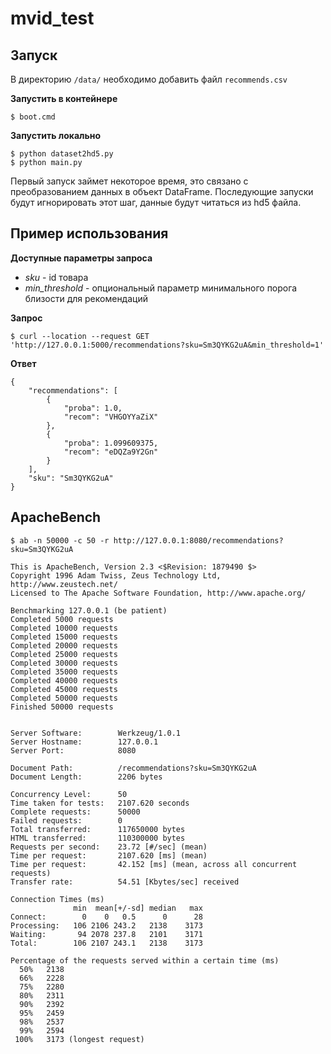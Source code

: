 # mvid_test
## Запуск
В директорию `/data/` необходимо добавить файл `recommends.csv`

**Запустить в контейнере**

 ```
$ boot.cmd
```
**Запустить локально**
```
$ python dataset2hd5.py
$ python main.py
```
Первый запуск займет некоторое время, это связано с преобразованием данных в объект DataFrame.
Последующие запуски будут игнорировать этот шаг, данные будут читаться из hd5 файла.
## Пример использования
**Доступные параметры запроса**

* _sku_ - id товара
* _min_threshold_ - опциональный параметр минимального порога близости для рекомендаций

**Запрос**
```.shell script
$ curl --location --request GET 'http://127.0.0.1:5000/recommendations?sku=Sm3QYKG2uA&min_threshold=1'
```
**Ответ**
```
{
    "recommendations": [
        {
            "proba": 1.0,
            "recom": "VHGOYYaZiX"
        },
        {
            "proba": 1.099609375,
            "recom": "eDQZa9Y2Gn"
        }
    ],
    "sku": "Sm3QYKG2uA"
}
```
## ApacheBench
```
$ ab -n 50000 -c 50 -r http://127.0.0.1:8080/recommendations?sku=Sm3QYKG2uA

This is ApacheBench, Version 2.3 <$Revision: 1879490 $>
Copyright 1996 Adam Twiss, Zeus Technology Ltd, http://www.zeustech.net/
Licensed to The Apache Software Foundation, http://www.apache.org/

Benchmarking 127.0.0.1 (be patient)
Completed 5000 requests
Completed 10000 requests
Completed 15000 requests
Completed 20000 requests
Completed 25000 requests
Completed 30000 requests
Completed 35000 requests
Completed 40000 requests
Completed 45000 requests
Completed 50000 requests
Finished 50000 requests


Server Software:        Werkzeug/1.0.1
Server Hostname:        127.0.0.1
Server Port:            8080

Document Path:          /recommendations?sku=Sm3QYKG2uA
Document Length:        2206 bytes

Concurrency Level:      50
Time taken for tests:   2107.620 seconds
Complete requests:      50000
Failed requests:        0
Total transferred:      117650000 bytes
HTML transferred:       110300000 bytes
Requests per second:    23.72 [#/sec] (mean)
Time per request:       2107.620 [ms] (mean)
Time per request:       42.152 [ms] (mean, across all concurrent requests)
Transfer rate:          54.51 [Kbytes/sec] received

Connection Times (ms)
              min  mean[+/-sd] median   max
Connect:        0    0   0.5      0      28
Processing:   106 2106 243.2   2138    3173
Waiting:       94 2078 237.8   2101    3171
Total:        106 2107 243.1   2138    3173

Percentage of the requests served within a certain time (ms)
  50%   2138
  66%   2228
  75%   2280
  80%   2311
  90%   2392
  95%   2459
  98%   2537
  99%   2594
 100%   3173 (longest request)
```
